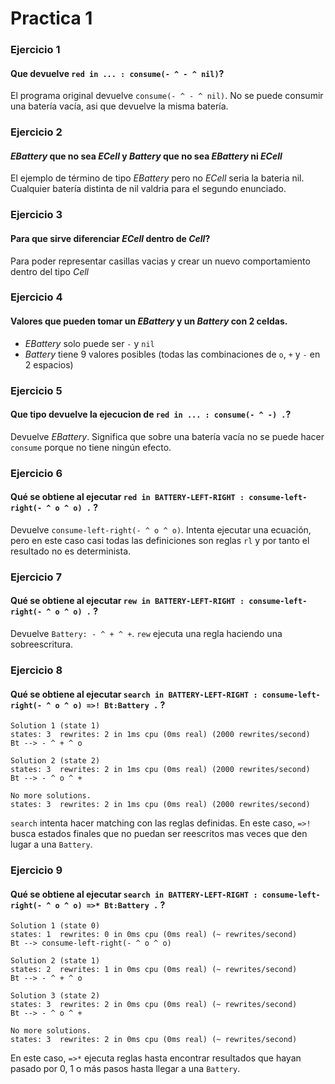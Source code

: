 # Practica 1

### Ejercicio 1
#### Que devuelve `red in ... : consume(- ^ - ^ nil)`?

El programa original devuelve `consume(- ^ - ^ nil)`. No se puede consumir una batería vacía, asi que devuelve la misma batería.

### Ejercicio 2
#### _EBattery_ que no sea _ECell_ y _Battery_ que no sea _EBattery_ ni _ECell_

El ejemplo de término de tipo _EBattery_ pero no _ECell_ seria la bateria nil.
Cualquier batería distinta de nil valdria para el segundo enunciado.

### Ejercicio 3
#### Para que sirve diferenciar _ECell_ dentro de _Cell_?

Para poder representar casillas vacias y crear un nuevo comportamiento dentro del tipo _Cell_

### Ejercicio 4
#### Valores que pueden tomar un _EBattery_ y un _Battery_ con 2 celdas.

* _EBattery_ solo puede ser `-` y `nil`
* _Battery_ tiene 9 valores posibles (todas las combinaciones de `o`, `+` y `-` en 2 espacios)

### Ejercicio 5
#### Que tipo devuelve la ejecucion de `red in ... : consume(- ^ -) .`?

Devuelve _EBattery_. Significa que sobre una batería vacía no se puede hacer `consume` porque no tiene ningún efecto.

### Ejercicio 6
#### Qué se obtiene al ejecutar `red in BATTERY-LEFT-RIGHT : consume-left-right(- ^ o ^ o) .` ?

Devuelve `consume-left-right(- ^ o ^ o)`. Intenta ejecutar una ecuación, pero en este caso casi todas las definiciones son reglas `rl` y por tanto el resultado no es determinista.

### Ejercicio 7
#### Qué se obtiene al ejecutar `rew in BATTERY-LEFT-RIGHT : consume-left-right(- ^ o ^ o) .` ?

Devuelve `Battery: - ^ + ^ +`. `rew` ejecuta una regla haciendo una sobreescritura.

### Ejercicio 8
#### Qué se obtiene al ejecutar `search in BATTERY-LEFT-RIGHT : consume-left-right(- ^ o ^ o) =>! Bt:Battery .` ?

```
Solution 1 (state 1)
states: 3  rewrites: 2 in 1ms cpu (0ms real) (2000 rewrites/second)
Bt --> - ^ + ^ o

Solution 2 (state 2)
states: 3  rewrites: 2 in 1ms cpu (0ms real) (2000 rewrites/second)
Bt --> - ^ o ^ +

No more solutions.
states: 3  rewrites: 2 in 1ms cpu (0ms real) (2000 rewrites/second)
```

`search` intenta hacer matching con las reglas definidas. En este caso, `=>!` busca estados finales que no puedan ser reescritos mas veces que den lugar a una `Battery`.

### Ejercicio 9
#### Qué se obtiene al ejecutar `search in BATTERY-LEFT-RIGHT : consume-left-right(- ^ o ^ o) =>* Bt:Battery .` ?

```
Solution 1 (state 0)
states: 1  rewrites: 0 in 0ms cpu (0ms real) (~ rewrites/second)
Bt --> consume-left-right(- ^ o ^ o)

Solution 2 (state 1)
states: 2  rewrites: 1 in 0ms cpu (0ms real) (~ rewrites/second)
Bt --> - ^ + ^ o

Solution 3 (state 2)
states: 3  rewrites: 2 in 0ms cpu (0ms real) (~ rewrites/second)
Bt --> - ^ o ^ +

No more solutions.
states: 3  rewrites: 2 in 0ms cpu (0ms real) (~ rewrites/second)
```

En este caso, `=>*` ejecuta reglas hasta encontrar resultados que hayan pasado por 0, 1 o más pasos hasta llegar a una `Battery`.

